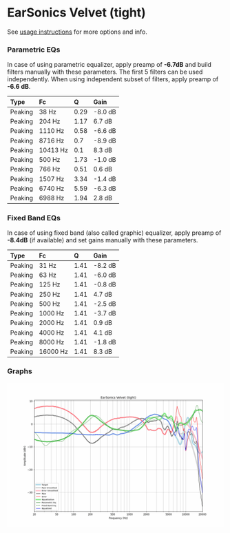# EarSonics Velvet (tight)
See [usage instructions](https://github.com/jaakkopasanen/AutoEq#usage) for more options and info.

### Parametric EQs
In case of using parametric equalizer, apply preamp of **-6.7dB** and build filters manually
with these parameters. The first 5 filters can be used independently.
When using independent subset of filters, apply preamp of **-6.6 dB**.

| Type    | Fc       |    Q | Gain    |
|:--------|:---------|:-----|:--------|
| Peaking | 38 Hz    | 0.29 | -8.0 dB |
| Peaking | 204 Hz   | 1.17 | 6.7 dB  |
| Peaking | 1110 Hz  | 0.58 | -6.6 dB |
| Peaking | 8716 Hz  | 0.7  | -8.9 dB |
| Peaking | 10413 Hz | 0.1  | 8.3 dB  |
| Peaking | 500 Hz   | 1.73 | -1.0 dB |
| Peaking | 766 Hz   | 0.51 | 0.6 dB  |
| Peaking | 1507 Hz  | 3.34 | -1.4 dB |
| Peaking | 6740 Hz  | 5.59 | -6.3 dB |
| Peaking | 6988 Hz  | 1.94 | 2.8 dB  |

### Fixed Band EQs
In case of using fixed band (also called graphic) equalizer, apply preamp of **-8.4dB**
(if available) and set gains manually with these parameters.

| Type    | Fc       |    Q | Gain    |
|:--------|:---------|:-----|:--------|
| Peaking | 31 Hz    | 1.41 | -8.2 dB |
| Peaking | 63 Hz    | 1.41 | -6.0 dB |
| Peaking | 125 Hz   | 1.41 | -0.8 dB |
| Peaking | 250 Hz   | 1.41 | 4.7 dB  |
| Peaking | 500 Hz   | 1.41 | -2.5 dB |
| Peaking | 1000 Hz  | 1.41 | -3.7 dB |
| Peaking | 2000 Hz  | 1.41 | 0.9 dB  |
| Peaking | 4000 Hz  | 1.41 | 4.1 dB  |
| Peaking | 8000 Hz  | 1.41 | -1.8 dB |
| Peaking | 16000 Hz | 1.41 | 8.3 dB  |

### Graphs
![](./EarSonics%20Velvet%20(tight).png)